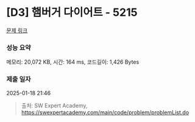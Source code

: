 # [D3] 햄버거 다이어트 - 5215 

[문제 링크](https://swexpertacademy.com/main/code/problem/problemDetail.do?contestProbId=AWT-lPB6dHUDFAVT) 

### 성능 요약

메모리: 20,072 KB, 시간: 164 ms, 코드길이: 1,426 Bytes

### 제출 일자

2025-01-18 21:46



> 출처: SW Expert Academy, https://swexpertacademy.com/main/code/problem/problemList.do